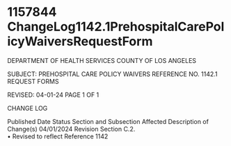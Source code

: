 # 1157844 ChangeLog1142.1PrehospitalCarePolicyWaiversRequestForm

DEPARTMENT OF HEALTH SERVICES 
COUNTY OF LOS ANGELES 
 
SUBJECT: PREHOSPITAL CARE POLICY WAIVERS REFERENCE NO. 1142.1 
  REQUEST FORMS 
 
 
 
REVISED: 04-01-24 PAGE 1 OF 1  
 
CHANGE LOG 
 
Published 
Date 
Status Section and 
Subsection Affected 
Description of Change(s) 
04/01/2024 Revision Section C.2.  
• Revised to reflect Reference 1142
